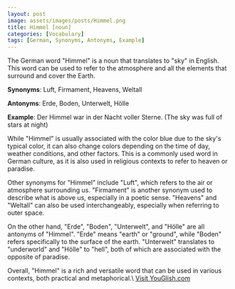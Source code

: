 ```yaml
---
layout: post
image: assets/images/posts/Himmel.png
title: Himmel [noun]
categories: [Vocabulary]
tags: [German, Synonyms, Antonyms, Example]
---
```


The German word "Himmel" is a noun that translates to "sky" in English. This word can be used to refer to the atmosphere and all the elements that surround and cover the Earth.

**Synonyms**: Luft, Firmament, Heavens, Weltall

**Antonyms**: Erde, Boden, Unterwelt, Hölle

**Example**: Der Himmel war in der Nacht voller Sterne. (The sky was full of stars at night)

While "Himmel" is usually associated with the color blue due to the sky's typical color, it can also change colors depending on the time of day, weather conditions, and other factors. This is a commonly used word in German culture, as it is also used in religious contexts to refer to heaven or paradise.

Other synonyms for "Himmel" include "Luft", which refers to the air or atmosphere surrounding us. "Firmament" is another synonym used to describe what is above us, especially in a poetic sense. "Heavens" and "Weltall" can also be used interchangeably, especially when referring to outer space.

On the other hand, "Erde", "Boden", "Unterwelt", and "Hölle" are all antonyms of "Himmel". "Erde" means "earth" or "ground", while "Boden" refers specifically to the surface of the earth. "Unterwelt" translates to "underworld" and "Hölle" to "hell", both of which are associated with the opposite of paradise. 

Overall, "Himmel" is a rich and versatile word that can be used in various contexts, both practical and metaphorical.\ <a id="yg-widget-0" class="youglish-widget" data-query="Himmel" data-lang="german" data-components="8412" data-auto-start="0" data-bkg-color="theme_light" data-title="How%20to%20pronounce%20Himmel%20in%20German"  rel="nofollow" href="https://youglish.com">Visit YouGlish.com</a><script async src="https://youglish.com/public/emb/widget.js" charset="utf-8"></script>